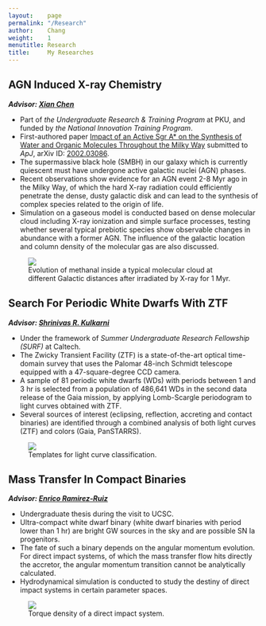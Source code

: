 ```yaml
---
layout:    page
permalink: "/Research"
author:    Chang
weight:    1
menutitle: Research
title:     My Researches
---
```

## AGN Induced X-ray Chemistry

***Advisor: [Xian Chen](http://kiaa.pku.edu.cn/people/xian-chen-陈弦)***

- Part of *the Undergraduate Research & Training Program* at PKU, and funded by *the National Innovation Training Program*.
- First-authored paper [Impact of an Active Sgr A* on the Synthesis of Water and Organic Molecules Throughout the Milky Way]((https://arxiv.org/abs/2002.03086)) submitted to *ApJ*, arXiv ID: [2002.03086](https://arxiv.org/abs/2002.03086).
- The supermassive black hole (SMBH) in our galaxy which is currently quiescent must have undergone active galactic nuclei (AGN) phases.
- Recent observations show evidence for an AGN event 2-8 Myr ago in the Milky Way, of which the hard X-ray radiation could efficiently penetrate the dense, dusty galactic disk and can lead to the synthesis of complex species related to the origin of life.
- Simulation on a gaseous model is conducted based on dense molecular cloud including X-ray ionization and simple surface processes, testing whether several typical prebiotic species show observable changes in abundance with a former AGN. The influence of the galactic location and column density of the molecular gas are also discussed.
<figure>
   <img src="{{ "/assets/h2co.pdf" | absolute_url }}" />
   <figcaption>Evolution of methanal inside a typical molecular cloud at different Galactic distances after irradiated by X-ray for 1 Myr.</figcaption>
</figure>


## Search For Periodic White Dwarfs With ZTF

***Advisor: [Shrinivas R. Kulkarni](http://www.astro.caltech.edu/~srk/)***

- Under the framework of *Summer Undergraduate Research Fellowship (SURF)* at Caltech.
- The Zwicky Transient Facility (ZTF) is a state-of-the-art optical time-domain survey that uses the Palomar 48-inch Schmidt telescope equipped with a 47-square-degree CCD camera.
- A sample of 81 periodic white dwarfs (WDs) with periods between 1 and 3 hr is selected from a population of 486,641 WDs in the second data release of the Gaia mission, by applying Lomb-Scargle periodogram to light curves obtained with ZTF.
- Several sources of interest (eclipsing, reflection, accreting and contact binaries) are identified through a combined analysis of both light curves (ZTF) and colors (Gaia, PanSTARRS).
<figure>
   <img src="{{ "/assets/Period_Class.eps" | absolute_url }}" />
   <figcaption>Templates for light curve classification.</figcaption>
</figure>


## Mass Transfer In Compact Binaries

***Advisor: [Enrico Ramirez-Ruiz](http://www.ucolick.org/~enrico/home.html)***

- Undergraduate thesis during the visit to UCSC.
- Ultra-compact white dwarf binary (white dwarf binaries with period lower than 1 hr) are bright GW sources in the sky and are possible SN Ia progenitors.
- The fate of such a binary depends on the angular momentum evolution. For direct impact systems, of which the mass transfer flow hits directly the accretor, the angular momentum transition cannot be analytically calculated.
- Hydrodynamical simulation is conducted to study the destiny of direct impact systems in certain parameter spaces.

<figure>
   <img src="{{ "/assets/TorqueDensity.png" | absolute_url }}" />
   <figcaption>Torque density of a direct impact system.</figcaption>
</figure>
